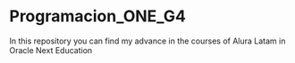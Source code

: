# Programacion_ONE_G4
In this repository you can find my advance in the courses of Alura Latam in Oracle Next Education
